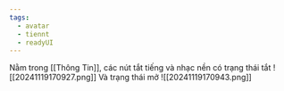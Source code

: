 ```yaml
---
tags:
  - avatar
  - tiennt
  - readyUI
---
```

Nằm trong [[Thông Tin]], các nút tắt tiếng và nhạc nền có trạng thái tắt 
![[20241119170927.png]]
Và trạng thái mở
![[20241119170943.png]]